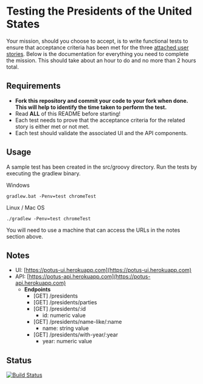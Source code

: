 # Testing the Presidents of the United States

Your mission, should you choose to accept, is to write functional tests to ensure that acceptance criteria has been met for the three [attached user stories](UserStories.md). Below is the documentation for everything you need to complete the mission. This should take about an hour to do and no more than 2 hours total.


## Requirements

- **Fork this repository and commit your code to your fork when done.  This will help to identify the time taken to perform the test.**
- Read **ALL** of this README before starting!
- Each test needs to prove that the acceptance criteria for the related story is either met or not met.
- Each test should validate the associated UI and the API components.

## Usage

A sample test has been created in the src/groovy directory. Run the tests by executing the gradlew binary.

Windows

    gradlew.bat -Penv=test chromeTest

Linux / Mac OS

    ./gradlew -Penv=test chromeTest

You will need to use a machine that can access the URLs in the notes section above.

## Notes

- UI: [https://potus-ui.herokuapp.com](https://potus-ui.herokuapp.com)
- API: [https://potus-api.herokuapp.com](https://potus-api.herokuapp.com)
  - **Endpoints**
    - [GET] /presidents
    - [GET] /presidents/parties
    - [GET] /presidents/:id
      - id: numeric value
    - [GET] /presidents/name-like/:name
      - name: string value
    - [GET] /presidents/with-year/:year
      - year: numeric value

## Status

[![Build Status](https://travis-ci.org/stevegood/potus-tests.svg?branch=master)](https://travis-ci.org/stevegood/potus-tests)
